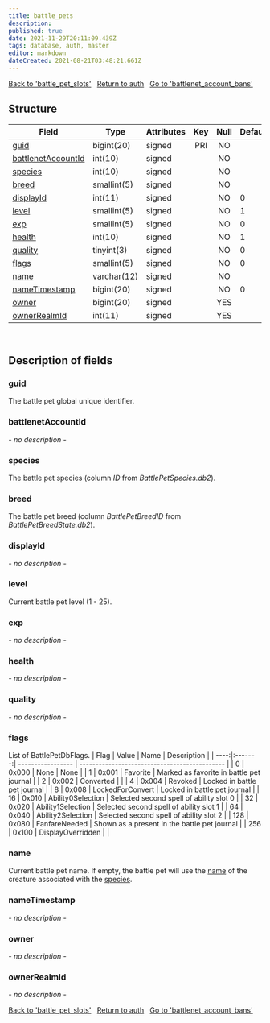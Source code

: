 ```yaml
---
title: battle_pets
description: 
published: true
date: 2021-11-29T20:11:09.439Z
tags: database, auth, master
editor: markdown
dateCreated: 2021-08-21T03:48:21.661Z
---
```


<a href="https://dev.trinitycore.info/en/database/master/auth/battle_pet_slots" class="mt-5 v-btn v-btn--depressed v-btn--flat v-btn--outlined theme--light v-size--default darkblue--text text--lighten-3"><span class="v-btn__content"><i aria-hidden="true" class="v-icon notranslate v-icon--left mdi mdi-arrow-left theme--light"></i><span>Back to 'battle_pet_slots'</span></span></a>&nbsp;&nbsp;&nbsp;<a href="https://dev.trinitycore.info/en/database/master/auth/home" class="mt-5 v-btn v-btn--depressed v-btn--flat v-btn--outlined theme--light v-size--default darkblue--text text--lighten-3"><span class="v-btn__content"><i aria-hidden="true" class="v-icon notranslate v-icon--left mdi mdi-home-outline theme--light"></i><span>Return to auth</span></span></a>&nbsp;&nbsp;&nbsp;<a href="https://dev.trinitycore.info/en/database/master/auth/battlenet_account_bans" class="mt-5 v-btn v-btn--depressed v-btn--flat v-btn--outlined theme--light v-size--default darkblue--text text--lighten-3"><span class="v-btn__content"><span>Go to 'battlenet_account_bans'</span><i aria-hidden="true" class="v-icon notranslate v-icon--right mdi mdi-arrow-right theme--light"></i></span></a>
## Structure

| Field | Type | Attributes | Key | Null | Default | Extra | Comment |
|---|---|---|:---:|:---:|---|---|---|
[guid](#guid) | bigint(20) | signed | PRI | NO |  |  |  |
[battlenetAccountId](#battlenetaccountid) | int(10) | signed |  | NO |  |  |  |
[species](#species) | int(10) | signed |  | NO |  |  |  |
[breed](#breed) | smallint(5) | signed |  | NO |  |  |  |
[displayId](#displayid) | int(11) | signed |  | NO | 0 |  |  |
[level](#level) | smallint(5) | signed |  | NO | 1 |  |  |
[exp](#exp) | smallint(5) | signed |  | NO | 0 |  |  |
[health](#health) | int(10) | signed |  | NO | 1 |  |  |
[quality](#quality) | tinyint(3) | signed |  | NO | 0 |  |  |
[flags](#flags) | smallint(5) | signed |  | NO | 0 |  |  |
[name](#name) | varchar(12) | signed |  | NO |  |  |  |
[nameTimestamp](#nametimestamp) | bigint(20) | signed |  | NO | 0 |  |  |
[owner](#owner) | bigint(20) | signed |  | YES |  |  |  |
[ownerRealmId](#ownerrealmid) | int(11) | signed |  | YES |  |  |  |

&nbsp;
## Description of fields

### guid   
The battle pet global unique identifier.
&nbsp;
    
### battlenetAccountId  
*- no description -*
&nbsp;

### species
The battle pet species (column *ID* from *BattlePetSpecies.db2*).
&nbsp;

### breed
The battle pet breed (column *BattlePetBreedID* from *BattlePetBreedState.db2*).
&nbsp;

### displayId
*- no description -*
&nbsp;

### level
Current battle pet level (1 - 25).
&nbsp;

### exp
*- no description -*
&nbsp;

### health
*- no description -*
&nbsp;

### quality
*- no description -*
&nbsp;

### flags
List of BattlePetDbFlags.
| Flag | Value   | Name              | Description                                   |
| ----:|:-------:| ----------------- | --------------------------------------------- |
| 0    | 0x000   | None              | None                                          |
| 1    | 0x001   | Favorite          | Marked as favorite in battle pet journal      |
| 2    | 0x002   | Converted         |                                               |
| 4    | 0x004   | Revoked           | Locked in battle pet journal                  |
| 8    | 0x008   | LockedForConvert  | Locked in battle pet journal                  |
| 16   | 0x010   | Ability0Selection | Selected second spell of ability slot 0       |
| 32   | 0x020   | Ability1Selection | Selected second spell of ability slot 1       |
| 64   | 0x040   | Ability2Selection | Selected second spell of ability slot 2       |
| 128  | 0x080   | FanfareNeeded     | Shown as a present in the  battle pet journal |
| 256  | 0x100   | DisplayOverridden |                                               |
&nbsp;

### name
Current battle pet name. If empty, the battle pet will use the [name](../world/creature_template#name) of the creature associated with the [species](#species).
&nbsp;

### nameTimestamp
*- no description -*
&nbsp;

### owner
*- no description -*
&nbsp;

### ownerRealmId
*- no description -*
&nbsp;

<a href="https://dev.trinitycore.info/en/database/master/auth/battle_pet_slots" class="mt-5 v-btn v-btn--depressed v-btn--flat v-btn--outlined theme--light v-size--default darkblue--text text--lighten-3"><span class="v-btn__content"><i aria-hidden="true" class="v-icon notranslate v-icon--left mdi mdi-arrow-left theme--light"></i><span>Back to 'battle_pet_slots'</span></span></a>&nbsp;&nbsp;&nbsp;<a href="https://dev.trinitycore.info/en/database/master/auth/home" class="mt-5 v-btn v-btn--depressed v-btn--flat v-btn--outlined theme--light v-size--default darkblue--text text--lighten-3"><span class="v-btn__content"><i aria-hidden="true" class="v-icon notranslate v-icon--left mdi mdi-home-outline theme--light"></i><span>Return to auth</span></span></a>&nbsp;&nbsp;&nbsp;<a href="https://dev.trinitycore.info/en/database/master/auth/battlenet_account_bans" class="mt-5 v-btn v-btn--depressed v-btn--flat v-btn--outlined theme--light v-size--default darkblue--text text--lighten-3"><span class="v-btn__content"><span>Go to 'battlenet_account_bans'</span><i aria-hidden="true" class="v-icon notranslate v-icon--right mdi mdi-arrow-right theme--light"></i></span></a>